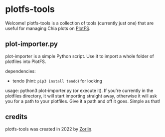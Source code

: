 # plotfs-tools
Welcome! plotfs-tools is a collection of tools (currently just one) that are useful for managing Chia plots on [PlotFS](https://github.com/szatmary/PlotFS).

## plot-importer.py

plot-importer is a simple Python script. Use it to import a whole folder of plotfiles into PlotFS.

dependencies:
- tendo (hint: `pip3 install tendo`) for locking

usage: python3 plot-importer.py (or execute it). If you're currently in the plotfiles directory, it will start importing straight away, otherwise it will ask you for a path to your plotfiles. Give it a path and off it goes. Simple as that!

## credits

plotfs-tools was created in 2022 by [Zorlin](https://github.com/Zorlin).
